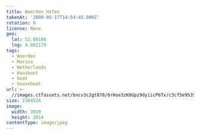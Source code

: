 ```yaml
---
title: Woerden Hafen
takenAt: '2009-05-17T14:54:45.000Z'
rotation: 0
license: None
geo:
  lat: 52.09186
  lng: 4.862179
tags:
  - Woerden
  - Marina
  - Netherlands
  - Hausboot
  - boat
  - houseboat
url: >-
  //images.ctfassets.net/bncv3c2gt878/6rHoe3zK0Gpz9dyiicP6Tx/c3cf5e953919d9e3895e6be76ed72c89/woerden-hafen_4356757386_o
size: 2304526
image:
  width: 3039
  height: 2014
contentType: image/jpeg
---
```


